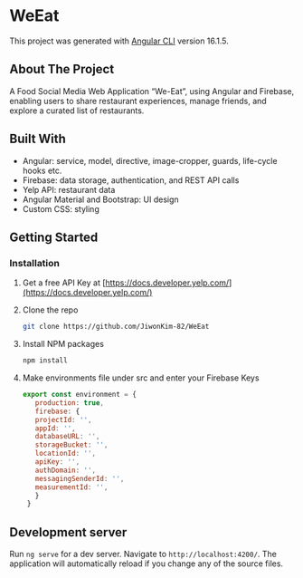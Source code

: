 # WeEat

This project was generated with [Angular CLI](https://github.com/angular/angular-cli) version 16.1.5.

## About The Project

A Food Social Media Web Application “We-Eat”, using Angular and Firebase, enabling users to share restaurant experiences, manage friends, and explore a curated list of restaurants.

##  Built With

* Angular: service, model, directive, image-cropper, guards, life-cycle hooks etc.
* Firebase: data storage, authentication, and REST API calls
* Yelp API: restaurant data
* Angular Material and Bootstrap: UI design
* Custom CSS: styling

## Getting Started

### Installation

1. Get a free API Key at [https://docs.developer.yelp.com/](https://docs.developer.yelp.com/)

2. Clone the repo
   ```sh
   git clone https://github.com/JiwonKim-82/WeEat
   ```

3. Install NPM packages
   ```sh
   npm install
   ```
   
4. Make environments file under src and enter your Firebase Keys
   ```js
   export const environment = {
      production: true,
      firebase: {
      projectId: '',
      appId: '',
      databaseURL: '',
      storageBucket: '',
      locationId: '',
      apiKey: '',
      authDomain: '',
      messagingSenderId: '',
      measurementId: '',
      }
    }
   ```

## Development server

Run `ng serve` for a dev server. Navigate to `http://localhost:4200/`. The application will automatically reload if you change any of the source files.


